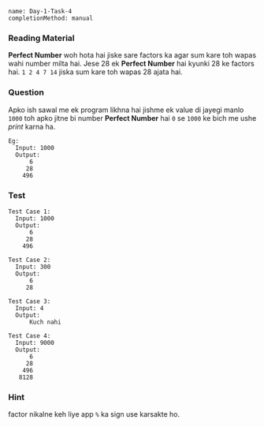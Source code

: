 ```ngMeta
name: Day-1-Task-4
completionMethod: manual
```

### Reading Material
**Perfect Number** woh hota hai jiske sare factors ka agar sum kare toh wapas wahi number milta hai.
Jese 28 ek **Perfect Number** hai kyunki 28 ke factors hai.
`1 2 4 7 14` jiska sum kare toh wapas 28 ajata hai.

### Question
Apko ish sawal me ek program likhna hai jishme ek value di jayegi manlo `1000` toh apko jitne bi number **Perfect Number** hai `0` se `1000` ke bich me ushe *print* karna ha.

```
Eg:
  Input: 1000
  Output:
      6
     28
    496

```

### Test

```
Test Case 1:
  Input: 1000
  Output:
      6
     28
    496

```

```
Test Case 2:
  Input: 300
  Output:
      6
     28
```

```
Test Case 3:
  Input: 4
  Output:
      Kuch nahi
```

```
Test Case 4:
  Input: 9000
  Output:
      6
     28
    496
   8128
```

### Hint
factor nikalne keh liye app `%` ka sign use karsakte ho.
